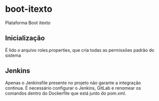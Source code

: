 # boot-itexto

Plataforma Boot itexto

## Inicialização

É lido o arquivo roles.properties, que cria todas as permissões padrão do sistema

## Jenkins

Apenas o Jenkinsfile presente no projeto não garante a integração continua. É necessário configurar o Jenkins, GitLab e renomear os comandos dentro do Dockerfile que está junto do pom.xml.
